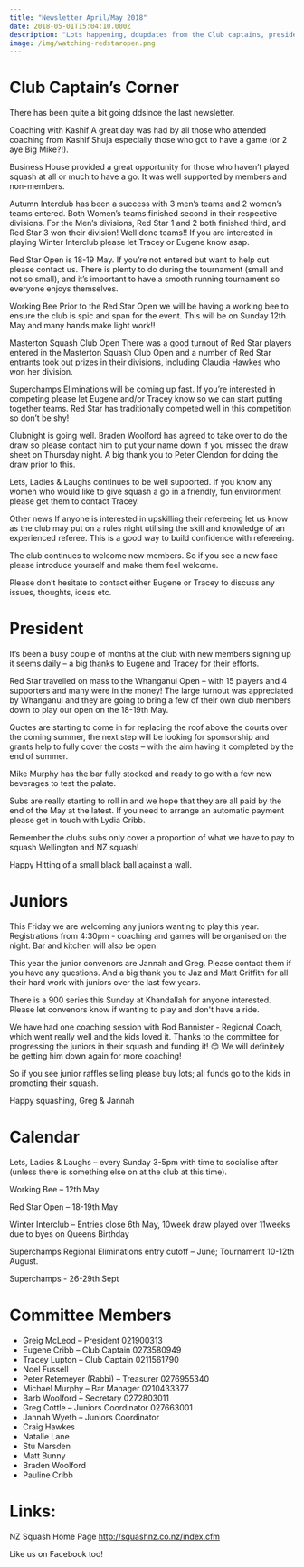 ```yaml
---
title: "Newsletter April/May 2018"
date: 2018-05-01T15:04:10.000Z
description: "Lots happening, ddupdates from the Club captains, president, juniors, and Committee Members list for 2018."
image: /img/watching-redstaropen.png
---
```


# Club Captain’s Corner

There has been quite a bit going ddsince the last newsletter.

Coaching with Kashif A great day was had by all those who attended coaching from
Kashif Shuja especially those who got to have a game (or 2 aye Big Mike?!).

Business House provided a great opportunity for those who haven’t played squash
at all or much to have a go. It was well supported by members and non-members.

Autumn Interclub has been a success with 3 men’s teams and 2 women’s teams
entered. Both Women’s teams finished second in their respective divisions. For
the Men’s divisions, Red Star 1 and 2 both finished third, and Red Star 3 won
their division! Well done teams!! If you are interested in playing Winter
Interclub please let Tracey or Eugene know asap.

Red Star Open is 18-19 May. If you’re not entered but want to help out please
contact us. There is plenty to do during the tournament (small and not so
small), and it’s important to have a smooth running tournament so everyone
enjoys themselves.

Working Bee Prior to the Red Star Open we will be having a working bee to ensure
the club is spic and span for the event. This will be on Sunday 12th May and
many hands make light work!!

Masterton Squash Club Open There was a good turnout of Red Star players entered
in the Masterton Squash Club Open and a number of Red Star entrants took out
prizes in their divisions, including Claudia Hawkes who won her division.

Superchamps Eliminations will be coming up fast. If you’re interested in
competing please let Eugene and/or Tracey know so we can start putting together
teams. Red Star has traditionally competed well in this competition so don’t be
shy!

Clubnight is going well. Braden Woolford has agreed to take over to do the draw
so please contact him to put your name down if you missed the draw sheet on
Thursday night. A big thank you to Peter Clendon for doing the draw prior to
this.

Lets, Ladies & Laughs continues to be well supported. If you know any women who
would like to give squash a go in a friendly, fun environment please get them to
contact Tracey.

Other news If anyone is interested in upskilling their refereeing let us know as
the club may put on a rules night utilising the skill and knowledge of an
experienced referee. This is a good way to build confidence with refereeing.

The club continues to welcome new members. So if you see a new face please
introduce yourself and make them feel welcome.

Please don’t hesitate to contact either Eugene or Tracey to discuss any issues,
thoughts, ideas etc.

# President

It’s been a busy couple of months at the club with new members signing up it
seems daily – a big thanks to Eugene and Tracey for their efforts.

Red Star travelled on mass to the Whanganui Open – with 15 players and 4
supporters and many were in the money! The large turnout was appreciated by
Whanganui and they are going to bring a few of their own club members down to
play our open on the 18-19th May.

Quotes are starting to come in for replacing the roof above the courts over the
coming summer, the next step will be looking for sponsorship and grants help to
fully cover the costs – with the aim having it completed by the end of summer.

Mike Murphy has the bar fully stocked and ready to go with a few new beverages
to test the palate.

Subs are really starting to roll in and we hope that they are all paid by the
end of the May at the latest. If you need to arrange an automatic payment please
get in touch with Lydia Cribb.

Remember the clubs subs only cover a proportion of what we have to pay to squash
Wellington and NZ squash!

Happy Hitting of a small black ball against a wall.

# Juniors

This Friday we are welcoming any juniors wanting to play this year.
Registrations from 4:30pm - coaching and games will be organised on the night.
Bar and kitchen will also be open.

This year the junior convenors are Jannah and Greg. Please contact them if you
have any questions. And a big thank you to Jaz and Matt Griffith for all their
hard work with juniors over the last few years.

There is a 900 series this Sunday at Khandallah for anyone interested. Please
let convenors know if wanting to play and don't have a ride.

We have had one coaching session with Rod Bannister - Regional Coach, which went
really well and the kids loved it. Thanks to the committee for progressing the
juniors in their squash and funding it! 😊 We will definitely be getting him
down again for more coaching!

So if you see junior raffles selling please buy lots; all funds go to the kids
in promoting their squash.

Happy squashing, Greg & Jannah

# Calendar

Lets, Ladies & Laughs – every Sunday 3-5pm with time to socialise after (unless
there is something else on at the club at this time).

Working Bee – 12th May

Red Star Open – 18-19th May

Winter Interclub – Entries close 6th May, 10week draw played over 11weeks due to
byes on Queens Birthday

Superchamps Regional Eliminations entry cutoff – June; Tournament 10-12th
August.

Superchamps - 26-29th Sept

# Committee Members

* Greig McLeod – President 021900313
* Eugene Cribb – Club Captain 0273580949
* Tracey Lupton – Club Captain 0211561790
* Noel Fussell
* Peter Retemeyer (Rabbi) – Treasurer 0276955340
* Michael Murphy – Bar Manager 0210433377
* Barb Woolford – Secretary 0272803011
* Greg Cottle – Juniors Coordinator 027663001
* Jannah Wyeth – Juniors Coordinator
* Craig Hawkes
* Natalie Lane
* Stu Marsden
* Matt Bunny
* Braden Woolford
* Pauline Cribb

# Links:

NZ Squash Home Page http://squashnz.co.nz/index.cfm

Like us on Facebook too!
